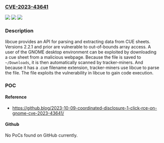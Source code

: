 ### [CVE-2023-43641](https://cve.mitre.org/cgi-bin/cvename.cgi?name=CVE-2023-43641)
![](https://img.shields.io/static/v1?label=Product&message=libcue&color=blue)
![](https://img.shields.io/static/v1?label=Version&message=%3D%20%3C%3D%202.2.1%20&color=brighgreen)
![](https://img.shields.io/static/v1?label=Vulnerability&message=CWE-787%3A%20Out-of-bounds%20Write&color=brighgreen)

### Description

libcue provides an API for parsing and extracting data from CUE sheets. Versions 2.2.1 and prior are vulnerable to out-of-bounds array access. A user of the GNOME desktop environment can be exploited by downloading a cue sheet from a malicious webpage. Because the file is saved to `~/Downloads`, it is then automatically scanned by tracker-miners. And because it has a .cue filename extension, tracker-miners use libcue to parse the file. The file exploits the vulnerability in libcue to gain code execution.

### POC

#### Reference
- https://github.blog/2023-10-09-coordinated-disclosure-1-click-rce-on-gnome-cve-2023-43641/

#### Github
No PoCs found on GitHub currently.

